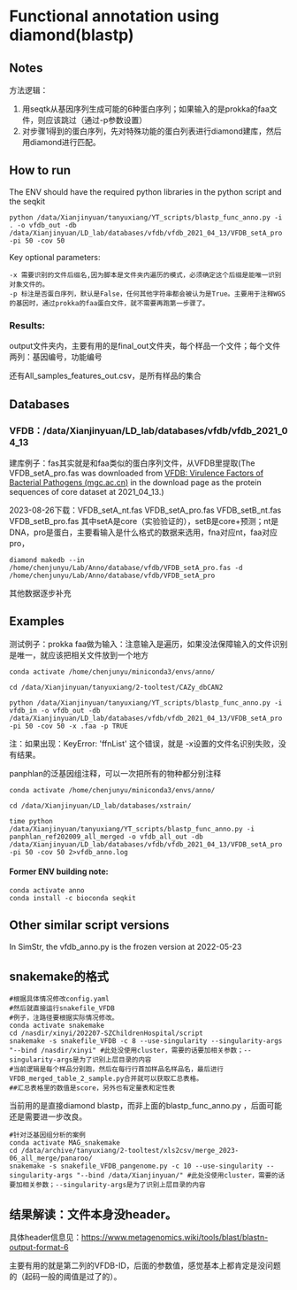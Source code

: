 # Functional annotation using diamond(blastp) 

## Notes

方法逻辑：

1. 用seqtk从基因序列生成可能的6种蛋白序列；如果输入的是prokka的faa文件，则应该跳过（通过-p参数设置）
2. 对步骤1得到的蛋白序列，先对特殊功能的蛋白列表进行diamond建库，然后用diamond进行匹配。



## How to run

The ENV should have the required python libraries in the python script and the seqkit

```
python /data/Xianjinyuan/tanyuxiang/YT_scripts/blastp_func_anno.py -i . -o vfdb_out -db /data/Xianjinyuan/LD_lab/databases/vfdb/vfdb_2021_04_13/VFDB_setA_pro -pi 50 -cov 50
```

Key optional parameters:

```
-x 需要识别的文件后缀名,因为脚本是文件夹内遍历的模式，必须确定这个后缀是能唯一识别对象文件的。
-p 标注是否蛋白序列，默认是False，任何其他字符串都会被认为是True。主要用于注释WGS的基因时，通过prokka的faa蛋白文件，就不需要再跑第一步骤了。
```

### Results:

output文件夹内，主要有用的是final_out文件夹，每个样品一个文件；每个文件两列：基因编号，功能编号

还有All_samples_features_out.csv，是所有样品的集合



## Databases

### VFDB：/data/Xianjinyuan/LD_lab/databases/vfdb/vfdb_2021_04_13

建库例子：fas其实就是和faa类似的蛋白序列文件，从VFDB里提取(The VFDB_setA_pro.fas was downloaded from [VFDB: Virulence Factors of Bacterial Pathogens (mgc.ac.cn)](http://www.mgc.ac.cn/cgi-bin/VFs/v5/main.cgi) in the download page as the protein sequences of core dataset at 2021_04_13.)

2023-08-26下载：VFDB_setA_nt.fas  VFDB_setA_pro.fas  VFDB_setB_nt.fas  VFDB_setB_pro.fas
其中setA是core（实验验证的），setB是core+预测；nt是DNA，pro是蛋白，主要看输入是什么格式的数据来选用，fna对应nt，faa对应pro，

```
diamond makedb --in /home/chenjunyu/Lab/Anno/database/vfdb/VFDB_setA_pro.fas -d /home/chenjunyu/Lab/Anno/database/vfdb/VFDB_setA_pro
```

其他数据逐步补充



## Examples

测试例子：prokka faa做为输入：注意输入是遍历，如果没法保障输入的文件识别是唯一，就应该把相关文件放到一个地方

```
conda activate /home/chenjunyu/miniconda3/envs/anno/

cd /data/Xianjinyuan/tanyuxiang/2-tooltest/CAZy_dbCAN2

python /data/Xianjinyuan/tanyuxiang/YT_scripts/blastp_func_anno.py -i vfdb_in -o vfdb_out -db /data/Xianjinyuan/LD_lab/databases/vfdb/vfdb_2021_04_13/VFDB_setA_pro -pi 50 -cov 50 -x .faa -p TRUE
```

注：如果出现：KeyError: 'ffnList' 这个错误，就是 -x设置的文件名识别失败，没有结果。



panphlan的泛基因组注释，可以一次把所有的物种都分别注释

```
conda activate /home/chenjunyu/miniconda3/envs/anno/

cd /data/Xianjinyuan/LD_lab/databases/xstrain/

time python /data/Xianjinyuan/tanyuxiang/YT_scripts/blastp_func_anno.py -i panphlan_ref202009_all_merged -o vfdb_all_out -db /data/Xianjinyuan/LD_lab/databases/vfdb/vfdb_2021_04_13/VFDB_setA_pro -pi 50 -cov 50 2>vfdb_anno.log
```



#### Former ENV building note:

```
conda activate anno
conda install -c bioconda seqkit
```



## Other similar script versions

In SimStr, the vfdb_anno.py is the frozen version at 2022-05-23


## snakemake的格式
```
#根据具体情况修改config.yaml
#然后就直接运行snakefile_VFDB
#例子，注路径要根据实际情况修改。
conda activate snakemake
cd /nasdir/xinyi/202207-SZChildrenHospital/script
snakemake -s snakefile_VFDB -c 8 --use-singularity --singularity-args "--bind /nasdir/xinyi" #此处没使用cluster，需要的话要加相关参数；--singularity-args是为了识别上层目录的内容
#当前逻辑是每个样品分别跑，然后在每行行首加样品名样品名，最后进行VFDB_merged_table_2_sample.py合并就可以获取汇总表格。
##汇总表格里的数值是score，另外也有定量表和定性表
```
当前用的是直接diamond blastp，而非上面的blastp_func_anno.py ，后面可能还是需要进一步改良。

```
#针对泛基因组分析的案例
conda activate MAG_snakemake
cd /data/archive/tanyuxiang/2-tooltest/xls2csv/merge_2023-06_all_merge/panaroo/
snakemake -s snakefile_VFDB_pangenome.py -c 10 --use-singularity --singularity-args "--bind /data/Xianjinyuan/" #此处没使用cluster，需要的话要加相关参数；--singularity-args是为了识别上层目录的内容

```

## 结果解读：文件本身没header。
具体header信息见：https://www.metagenomics.wiki/tools/blast/blastn-output-format-6

主要有用的就是第二列的VFDB-ID，后面的参数值，感觉基本上都肯定是没问题的（起码一般的阈值是过了的）。